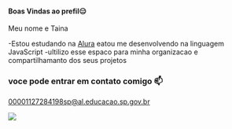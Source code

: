 #### Boas Vindas ao prefil😑

Meu nome e Taina

-Estou estudando na [Alura](https:\\www.alura.com.br)
eatou me desenvolvendo na linguagem JavaScript
-ultilizo esse espaco para minha organizacao e compartilhamanto dos seus projetos 

### voce pode entrar em contato comigo 📫

00001127284198sp@al.educacao.sp.gov.br



![](https://media1.tenor.com/m/mToCVE3WAEcAAAAC/kiss-mwuah.gif)
